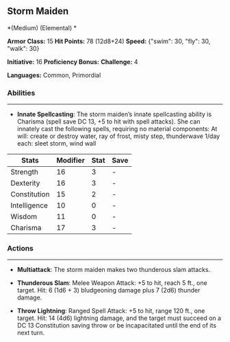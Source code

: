 ## Storm Maiden
*(Medium) (Elemental) *

**Armor Class:** 15
**Hit Points:** 78 (12d8+24)
**Speed:** {"swim": 30, "fly": 30, "walk": 30}

**Initiative:** 16
**Proficiency Bonus:**
**Challenge:** 4

**Languages:** Common, Primordial

### Abilities
 --- 
- **Innate Spellcasting**: The storm maiden’s innate spellcasting ability is Charisma (spell save DC 13, +5 to hit with spell attacks). She can innately cast the following spells, requiring no material components:
At will: create or destroy water, ray of frost, misty step, thunderwave
1/day each: sleet storm, wind wall



| Stats | Modifier | Stat | Save
| ---- | ---- | ---- | ---- |
| Strength | 16 | 3 | - |
| Dexterity | 16 | 3 | - |
| Constitution | 15 | 2 | - |
| Intelligence | 10 | 0 | - |
| Wisdom | 11 | 0 | - |
| Charisma | 17 | 3 | - |

### Actions
 --- 
- **Multiattack**: The storm maiden makes two thunderous slam attacks.

- **Thunderous Slam**: Melee Weapon Attack: +5 to hit, reach 5 ft., one target. Hit: 6 (1d6 + 3) bludgeoning damage plus 7 (2d6) thunder damage.

- **Throw Lightning**: Ranged Spell Attack: +5 to hit, range 120 ft., one target. Hit: 14 (4d6) lightning damage, and the target must succeed on a DC 13 Constitution saving throw or be incapacitated until the end of its next turn.

